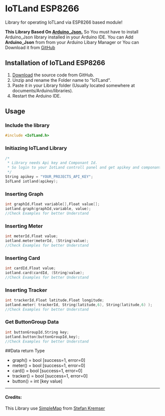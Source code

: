 # IoTLand ESP8266
Library for operating IoTLand via ESP8266 based module! 

**This Library Based On [Arduino_Json.](https://github.com/arduino-libraries/Arduino_JSON "Arduino_Json.")**
So You must have to install Arduino_Json library installed in your Arduino IDE.
You can Add **Arduino_Json** from from your Arduino Libary Manager or You can Download it from [GitHub](https://github.com/arduino-libraries/Arduino_JSON "GitHub")


## Installation of IoTLand ESP8266

1) [Download](https://github.com/aididalam/IoTLand_Esp8266/archive/main.zip) the source code from GitHub.  
2) Unzip and rename the Folder name to "IoTLand".  
3) Paste it in your Library folder (Usually located somewhere at documents/Arduino/libraries).  
4) Restart the Arduino IDE.  


## Usage

### Include the library
```c++
#include <IoTLand.h>  
```

### Initiazing IoTLand Library
```c++
/*
 * Library needs Api key and Componant Id.
 * So login to your IotLand controll panel and get apikey and componant id.
 */
String apikey = "YOUR_PROJECTS_API_KEY";
IoTLand iotland(apikey);
```

### Inserting Graph
```c++
int graphId,Float variable[],Float value[];
iotland.graph(graphId,variable, value);
//Check Examples for better Understand
```

### Inserting Meter
```c++
int meterId,Float value;
iotland.meter(meterId, (String)value);
//Check Examples for better Understand
```

### Inserting Card
```c++
int cardId,Float value;
iotland.card(cardId, (String)value);
//Check Examples for better Understand
```

### Inserting Tracker
```c++
int trackerId,Float latitude,Float longitude;
iotland.meter( trackerId, String(latitude,6), String(latitude,6) );
//Check Examples for better Understand
```

### Get ButtonGroup Data
```c++
int buttonGroupId,String key;
iotland.button(buttonGroupId,key);
//Check Examples for better Understand
```

##Data return Type

- graph() = bool [success=1, error=0]
- meter() = bool [success=1, error=0]
- card() = bool [success=1, error=0]
- tracker() = bool [success=1, error=0]
- button() = int [key value]

------------

#### Credits:
This Library use [SimpleMap](https://github.com/spacehuhn/SimpleMap "SimpleMap") from [Stefan Kremser](https://github.com/spacehuhn "Stefan Kremser")

